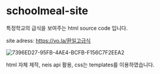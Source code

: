 # schoolmeal-site
특정학교의 급식을 보여주는 html source code 입니다.


site adress: https://vo.la/환일고급식


![7396ED27-95FB-4AE4-BCFB-F156C7F2EEA2](https://user-images.githubusercontent.com/83647215/121300933-70073380-c932-11eb-9237-dfdbbf7bdb00.jpeg)

html 자체 제작, neis api 활용, css는 templates를 이용하였습니다.

